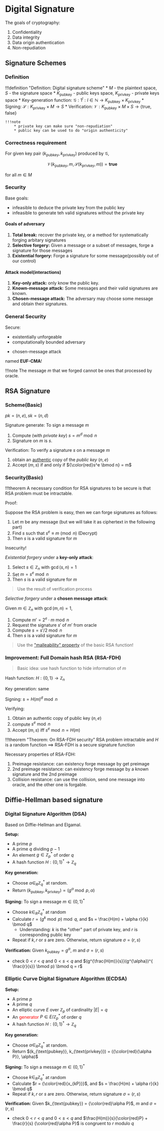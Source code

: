 # Digital Signature

The goals of cryptography:

1. Confidentiality
2. Data integrity
3. Data origin authentication
4. Non-repudiation

## Signature Schemes

### Definition

!!!definition "Definition: Digital signature scheme"
    * $M$ - the plaintext space, $S$ - the signature space
    * $K_{\text{pubkey}}$ - public keys space, $K_{\text{privkey}}$ - private keys space
    * Key-generation function: $\mathcal G: {1^l:l \in \mathbb N} \to K_{\text{pubkey}} \times K_{\text{privkey}}$
    * Signing: $\mathcal S: K_{\text{privkey}} \times M \to S$
    * Verification: $\mathcal V: K_{\text{pubkey}} \times M \times S \to \{\text{true, false}\}$
    
    !!!note
        * private key can make sure "non-repudiation"
        * public key can be used to do "origin authenticity"

### Correctness requirement

For given key pair $(k_{\text{pubkey}}, k_{\text{privkey}})$ produced by $\mathcal G$,

$$
\mathcal V(k_{\text{pubkey}}, m, \mathcal S(k_\text{privkey}, m)) = \textbf{true}
$$

for all $m \in M$

### Security

Base goals: 

* infeasible to deduce the private key from the public key
* infeasible to generate teh valid signatures without the private key

#### Goals of adversary

1. **Total break:** recover the private key, or a method for systematically forging arbitary signatures
2. **Selective forgery:** Given a message or a subset of messages, forge a signature for those messages
3. **Existential forgery:** Forge a signature for some message(possibly out of our control)

#### Attack model(interactions)

1. **Key-only attack:** only know the public key.
2. **Known-message attack:** Some messages and their valid signatures are known.
3. **Chosen-message attack:** The adversary may choose some message and obtain their signatures.

### General Security

Secure: 

+ existentially unforgeable
+ computationally bounded adversary
* chosen-message attack

named **EUF-CMA**!

!!!note
    The message $m$ that we forged cannot be ones that processed by oracle. 

## RSA Signature

### Scheme(Basic)

$pk = (n, e), sk = (n,d)$

Signature generate: To sign a message $m$

1. Compute (with *private key*) $s = m^d \bmod n$
2. Signature on $m$ is $s$.

Verification: To verify a signature $s$ on a message $m$

1. obtain an <u>authentic</u> copy of the *public key* $(n,e)$
2. Accept $(m,s)$ if and only if ${\color{red}s^e \bmod n} = m$

### Security(Basic)

!!!theorem
    A necessary condition for RSA signatures to be secure is that RSA problem must be intractable.

Proof:

Suppose the RSA problem is easy, then we can forge signatures as follows:

1. Let $m$ be any message (but we will take it as ciphertext in the following part)
2. Find $s$ such that $s^e \equiv m \pmod n$ (Decrypt)
3. Then $s$ is a valid signature for $m$

Insecurity!

*Existential forgery* under a **key-only attack**:

1. Select $s \in \mathbb Z_n$ with $\gcd(s,n) = 1$
2. Set $m = s^e \bmod n$
3. Then $s$ is a valid signature for $m$

> Use the result of verification process

*Selective forgery* under a **chosen message attack**:

Given $m \in \mathbb Z_n$ with $\gcd(m,n) = 1$,

1. Compute $m' = 2^e \cdot m \bmod n$
2. Request the signature $s'$ of $m'$ from oracle
3. Compute $s = s'/2 \bmod n$
4. Then $s$ is a valid signature for $m$

> Use the ["malleability" property](algorithms.md#malleable) of the basic RSA function! 


### Improvement: Full Domain hash RSA (RSA-FDH)

> Basic idea: use hash function to hide information of $m$

Hash function: $H: \{0,1\} \to \mathbb Z_n$

Key generation: same

Signing: $s = H(m)^d \bmod n$

Verifying:

1. Obtain an authentic copy of public key $(n,e)$
2. compute $s^e \bmod n$
3. Accept $(m,s)$ iff $s^e \bmod n = H(m)$

!!!theorem "Theorem: On RSA-FDH security"
    RSA problem intractable and $H$ is a random function $\implies$ RSA-FDH is a secure signature function

Necessary properties of RSA-FDH:

1. Preimage resistance: can existency forge message by get preimage
2. 2nd preimage resistance: can existency forge message by a known signature and the 2nd preimage
3. Collision resistance: can use the collision, send one message into oracle, and the other one is forgable.

## Diffie-Hellman based signature

### Digital Signature Algorithm (DSA)

Based on Diffie-Hellman and Elgamal.

**Setup:**

* A prime $p$
* A prime $q$ dividing $p-1$
* An element $g \in \mathbb Z_p^*$ of order $q$
* A hash function $H: \{0,1\}^* \to \mathbb Z_q$

**Key generation:**

* Choose $\alpha \in_R \mathbb Z_q^*$ at random.
* Return $(k_{\text{pubkey}}, k_{\text{privkey}}) = (g^\alpha \bmod p, \alpha)$

**Signing:** To sign a message $m \in \{0,1\}^*$

* Choose $k \in_R \mathbb Z_q^*$ at random
* Calculate $r = (g^k \bmod p) \bmod q$, and $s = \frac{H(m) + \alpha r}{k} \bmod q$
    * Understanding: $k$ is the "other" part of private key, and $r$ is corresponding public key
* Repeat if $k,r$ or $s$ are zero. Otherwise, return signature $\sigma = (r,s)$

**Verification:** Given $k_{\text{pubkey}} = g^\alpha$, $m$ and $\sigma = (r,s)$

* check $0 < r < q$ and $0 < s < q$ and $(g^{\frac{H(m)}{s}}(g^{\alpha})^{ \frac{r}{s}} \bmod p) \bmod q = r$

### Elliptic Curve Digital Signature Algorithm (ECDSA)

**Setup:**

* A prime $p$
* A prime $q$
* An elliptic curve $E$ over $\mathbb Z_p$ of cardinality $|E| = q$
* An <span style="color:red">generator</span> $P \in E/\mathbb Z_p^*$ of order $q$
* A hash function $H: \{0,1\}^* \to \mathbb Z_q$

**Key generation:**

* Choose $\alpha \in_R \mathbb Z_q^*$ at random.
* Return $(k_{\text{pubkey}}, k_{\text{privkey}}) = ({\color{red}{\alpha P}}, \alpha)$

**Signing:** To sign a message $m \in \{0,1\}^*$

* Choose $k \in_R \mathbb Z_q^*$ at random
* Calculate $r = {\color{red}{x_{kP}}}$, and $s = \frac{H(m) + \alpha r}{k} \bmod q$
* Repeat if $k,r$ or $s$ are zero. Otherwise, return signature $\sigma = (r,s)$

**Verification:** Given $k_{\text{pubkey}} = {\color{red}\alpha P}$, $m$ and $\sigma = (r,s)$

* check $0 < r < q$ and $0 < s < q$ and $\frac{H(m)}{s}{\color{red}P} +  \frac{r}{s} {\color{red}\alpha P}$ is congruent to $r$ modulo $q$
